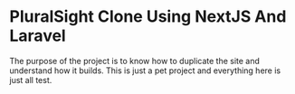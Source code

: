 # PluralSight Clone Using NextJS And Laravel
The purpose of the project is to know how to duplicate the site and understand how it builds.
This is just a pet project and everything here is just all test.